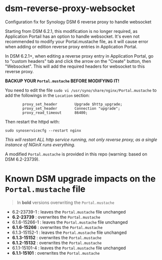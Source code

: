 # dsm-reverse-proxy-websocket
Configuration fix for Synology DSM 6 reverse proxy to handle websocket

Starting from DSM 6.2.1, this modification is no longer required, as Application Portail has an option to handle websocket.
It's even not recommended to modify your Portal.mustache file, as it will cause error when adding or edition reverse proxy entries in Application Portal.

In DSM 6.2.1+, when editing a reverse proxy entry in Application Portal, go to "custom headers" tab and click the arrow on the "Create" button, then "Websocket". This will add the required headers for websocket to this reverse proxy.

**BACKUP YOUR `Portal.mustache` BEFORE MODIFYING IT!**

You need to edit the file `sudo vi /usr/syno/share/nginx/Portal.mustache` to add the followings in the `Location` section:

```
        proxy_set_header        Upgrade $http_upgrade;
        proxy_set_header        Connection "upgrade";
        proxy_read_timeout      86400;
```

Then restart the httpd with: 
```
sudo synoservicecfg --restart nginx
```

*This will restart ALL http service running, not only reverse proxy, as a single instance of NGinX runs everything.*


A modified `Portal.mustache` is provided in this repo (warning: based on DSM 6.2-23739).

# Known DSM upgrade impacts on the `Portal.mustache` file

> In **bold** versions overwriting the `Portal.mustache`

- 6.2-23739-1 : leaves the `Portal.mustache` file unchanged
- **6.2-23739** : overwrites the `Portal.mustache`
- 6.1.6-15266-1 : leaves the `Portal.mustache` file unchanged
- **6.1.6-15266** : overwrites the `Portal.mustache`
- 6.1.3-15152-1 : leaves the `Portal.mustache` file unchanged
- **6.1.3-15152** : overwrites the `Portal.mustache`
- **6.1.2-15132** : overwrites the `Portal.mustache`
- 6.1.1-15101-4 : leaves the `Portal.mustache` file unchanged
- **6.1.1-15101** : overwrites the `Portal.mustache`
